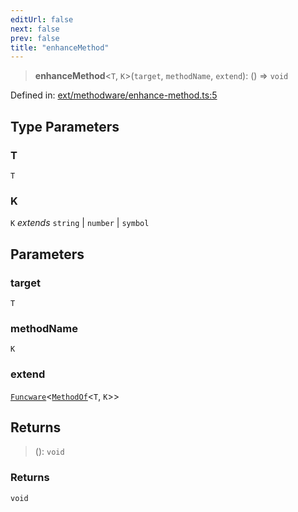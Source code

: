 ```yaml
---
editUrl: false
next: false
prev: false
title: "enhanceMethod"
---
```


> **enhanceMethod**\<`T`, `K`\>(`target`, `methodName`, `extend`): () => `void`

Defined in: [ext/methodware/enhance-method.ts:5](https://github.com/WinstonFassett/matchina/blob/2d22b2187dda803854f54b63fe09d04bd833387d/src/ext/methodware/enhance-method.ts#L5)

## Type Parameters

### T

`T`

### K

`K` *extends* `string` \| `number` \| `symbol`

## Parameters

### target

`T`

### methodName

`K`

### extend

[`Funcware`](/docs/src/content/docs/reference/type-aliases/funcware/)\<[`MethodOf`](/docs/src/content/docs/reference/type-aliases/methodof/)\<`T`, `K`\>\>

## Returns

> (): `void`

### Returns

`void`
